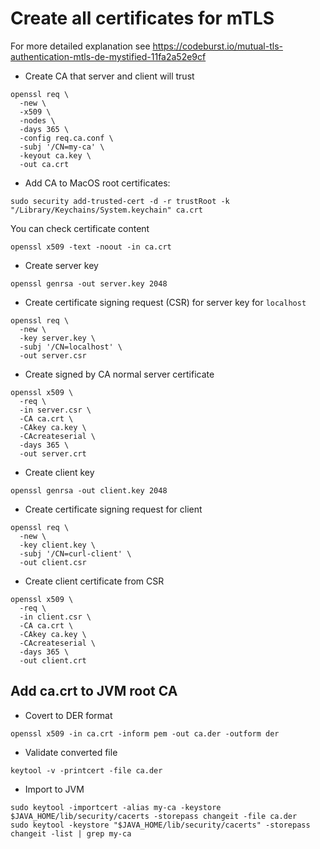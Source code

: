 # Create all certificates for mTLS

For more detailed explanation see https://codeburst.io/mutual-tls-authentication-mtls-de-mystified-11fa2a52e9cf 

* Create CA that server and client will trust
```
openssl req \
  -new \
  -x509 \
  -nodes \
  -days 365 \
  -config req.ca.conf \
  -subj '/CN=my-ca' \
  -keyout ca.key \
  -out ca.crt
```

* Add CA to MacOS root certificates:
```
sudo security add-trusted-cert -d -r trustRoot -k "/Library/Keychains/System.keychain" ca.crt
```

You can check certificate content
```
openssl x509 -text -noout -in ca.crt
```

* Create server key
```
openssl genrsa -out server.key 2048
```
* Create certificate signing request (CSR) for server key for `localhost`
```
openssl req \
  -new \
  -key server.key \
  -subj '/CN=localhost' \
  -out server.csr
```
* Create signed by CA normal server certificate
```
openssl x509 \
  -req \
  -in server.csr \
  -CA ca.crt \
  -CAkey ca.key \
  -CAcreateserial \
  -days 365 \
  -out server.crt
```
* Create client key
```
openssl genrsa -out client.key 2048
```
* Create certificate signing request for client
```
openssl req \
  -new \
  -key client.key \
  -subj '/CN=curl-client' \
  -out client.csr
```
* Create client certificate from CSR
```
openssl x509 \
  -req \
  -in client.csr \
  -CA ca.crt \
  -CAkey ca.key \
  -CAcreateserial \
  -days 365 \
  -out client.crt
```

## Add ca.crt to JVM root CA

* Covert to DER format
```
openssl x509 -in ca.crt -inform pem -out ca.der -outform der
```

* Validate converted file
```
keytool -v -printcert -file ca.der
```

* Import to JVM

```
sudo keytool -importcert -alias my-ca -keystore $JAVA_HOME/lib/security/cacerts -storepass changeit -file ca.der
sudo keytool -keystore "$JAVA_HOME/lib/security/cacerts" -storepass changeit -list | grep my-ca 
```


